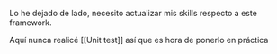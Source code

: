 Lo he dejado de lado, necesito actualizar mis skills respecto a este framework.


Aquí nunca realicé [[Unit test]] así que es hora de ponerlo en práctica
